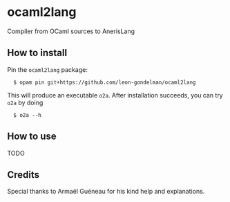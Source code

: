 # ocaml2lang
Compiler from OCaml sources to AnerisLang


How to install
--------------
Pin the `ocaml2lang` package:
```
  $ opam pin git+https://github.com/leon-gondelman/ocaml2lang
```

This will produce an executable `o2a`. After installation succeeds, you can try `o2a` by doing
```
  $ o2a --h
```

How to use
--------------
TODO

Credits
--------------
Special thanks to Armaël Guéneau for his kind help and explanations.
